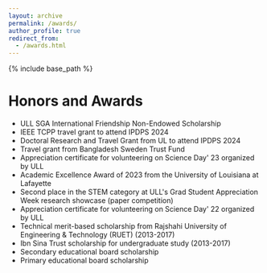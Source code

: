 ```yaml
---
layout: archive
permalink: /awards/
author_profile: true
redirect_from:
  - /awards.html
---
```


{% include base_path %}

Honors and Awards
=====
* ULL SGA International Friendship Non-Endowed Scholarship
* IEEE TCPP travel grant to attend IPDPS 2024 
* Doctoral Research and Travel Grant from UL to attend IPDPS 2024
* Travel grant from Bangladesh Sweden Trust Fund
* Appreciation certificate for volunteering on Science Day' 23 organized by ULL
* Academic Excellence Award of 2023 from the University of Louisiana at Lafayette
* Second place in the STEM category at ULL's Grad Student Appreciation Week research showcase (paper competition) 
* Appreciation certificate for volunteering on Science Day' 22 organized by ULL
* Technical merit-based scholarship from Rajshahi University of Engineering & Technology (RUET) (2013-2017)
* Ibn Sina Trust scholarship for undergraduate study (2013-2017)
* Secondary educational board scholarship
* Primary educational board scholarship
